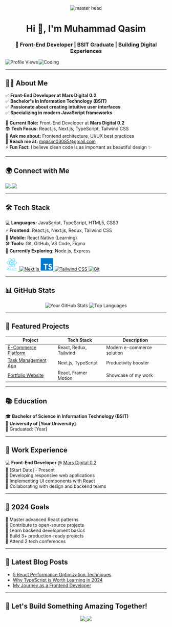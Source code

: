 <!-- Header with a centered image and title -->
<div align="center">
  <img src="https://upload.wikimedia.org/wikipedia/commons/2/2a/Pi-unrolled-720.gif" alt="master head" width="600">
</div>

<h1 align="center">Hi 👋, I'm Muhammad Qasim</h1>
<h3 align="center">🚀 Front-End Developer | BSIT Graduate | Building Digital Experiences</h3>

<!-- Animated GIF of coding -->
<img align="right" alt="Coding" width="400" src="https://miro.medium.com/v2/resize:fit:828/format:webp/1*zVnWJtyGOX_kUIDm6ccCfQ.gif">

<!-- Profile views count -->
<p align="left"> 
  <img src="https://komarev.com/ghpvc/?username=ProgrammingWithMuzamil&label=Profile%20views&color=0e75b6&style=flat" alt="Profile Views" />
</p>

---

## **👨‍💻 About Me**
✅ **Front-End Developer at Mars Digital 0.2**  
✅ **Bachelor's in Information Technology (BSIT)**  
✅ **Passionate about creating intuitive user interfaces**  
✅ **Specializing in modern JavaScript frameworks**  

🎯 **Current Role:** Front-End Developer at **Mars Digital 0.2**  
📚 **Tech Focus:** React.js, Next.js, TypeScript, Tailwind CSS  
💬 **Ask me about:** Frontend architecture, UI/UX best practices  
📩 **Reach me at:** [mqasim03085@gmail.com](mailto:mqasim03085@gmail.com)  
⚡ **Fun Fact:** I believe clean code is as important as beautiful design ✨  

---

## **🌍 Connect with Me**
<p align="left">
  <a href="https://www.linkedin.com/in/your-linkedin" target="_blank">
    <img align="center" src="https://img.shields.io/badge/LinkedIn-blue?style=flat-square&logo=linkedin" height="30" />
  </a>
  <a href="https://twitter.com/your-twitter" target="_blank">
    <img align="center" src="https://img.shields.io/badge/Twitter-1DA1F2?style=flat-square&logo=twitter&logoColor=white" height="30" />
  </a>
</p>

---

## **🛠️ Tech Stack**
💻 **Languages:** JavaScript, TypeScript, HTML5, CSS3  
⚡ **Frontend:** React.js, Next.js, Redux, Tailwind CSS  
📱 **Mobile:** React Native (Learning)  
🛠 **Tools:** Git, GitHub, VS Code, Figma  
🚀 **Currently Exploring:** Node.js, Express  

<p align="left">
  <a href="https://reactjs.org/" target="_blank">
    <img src="https://raw.githubusercontent.com/devicons/devicon/master/icons/react/react-original-wordmark.svg" alt="React" width="40" height="40"/>
  </a>
  <a href="https://nextjs.org/" target="_blank">
    <img src="https://cdn.worldvectorlogo.com/logos/next-js.svg" alt="Next.js" width="40" height="40"/>
  </a>
  <a href="https://www.typescriptlang.org/" target="_blank">
    <img src="https://raw.githubusercontent.com/devicons/devicon/master/icons/typescript/typescript-original.svg" alt="TypeScript" width="40" height="40"/>
  </a>
  <a href="https://tailwindcss.com/" target="_blank">
    <img src="https://www.vectorlogo.zone/logos/tailwindcss/tailwindcss-icon.svg" alt="Tailwind CSS" width="40" height="40"/>
  </a>
  <a href="https://git-scm.com/" target="_blank">
    <img src="https://www.vectorlogo.zone/logos/git-scm/git-scm-icon.svg" alt="Git" width="40" height="40"/>
  </a>
</p>

---

## **📊 GitHub Stats**
<p align="center">
  <img src="https://github-readme-stats.vercel.app/api?username=your-username&show_icons=true&theme=radical" alt="Your GitHub Stats" />
  <img src="https://github-readme-stats.vercel.app/api/top-langs/?username=your-username&layout=compact&theme=radical" alt="Top Languages" />
</p>

---

## **🚀 Featured Projects**
| Project | Tech Stack | Description |
|---------|------------|-------------|
| [E-Commerce Platform](https://example.com) | React, Redux, Tailwind | Modern e-commerce solution |
| [Task Management App](https://example.com) | Next.js, TypeScript | Productivity booster |
| [Portfolio Website](https://example.com) | React, Framer Motion | Showcase of my work |

---

## **📚 Education**
🎓 **Bachelor of Science in Information Technology (BSIT)**  
🏫 **University of [Your University]**  
📅 Graduated: [Year]  

---

## **💼 Work Experience**
💻 **Front-End Developer** @ [Mars Digital 0.2](https://marsdigital.com)  
📅 [Start Date] - Present  
🔹 Developing responsive web applications  
🔹 Implementing UI components with React  
🔹 Collaborating with design and backend teams  

---

## **🎯 2024 Goals**
🔹 Master advanced React patterns  
🔹 Contribute to open-source projects  
🔹 Learn backend development basics  
🔹 Build 3+ production-ready projects  
🔹 Attend 2 tech conferences  

---

## **📝 Latest Blog Posts**
<!-- Replace with your actual blog posts -->
- [5 React Performance Optimization Techniques](https://example.com)  
- [Why TypeScript is Worth Learning in 2024](https://example.com)  
- [My Journey as a Frontend Developer](https://example.com)  

---

## **🎉 Let's Build Something Amazing Together!**
<p align="center">
  <a href="mailto:your-email@example.com">
    <img src="https://img.shields.io/badge/Email-Me-red?style=for-the-badge&logo=gmail" height="30">
  </a>
  <a href="https://linkedin.com/in/your-profile">
    <img src="https://img.shields.io/badge/LinkedIn-Connect-blue?style=for-the-badge&logo=linkedin" height="30">
  </a>
</p>
